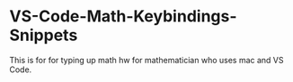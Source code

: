 # VS-Code-Math-Keybindings-Snippets

This is for for typing up math hw for mathematician who uses mac and VS Code. 

